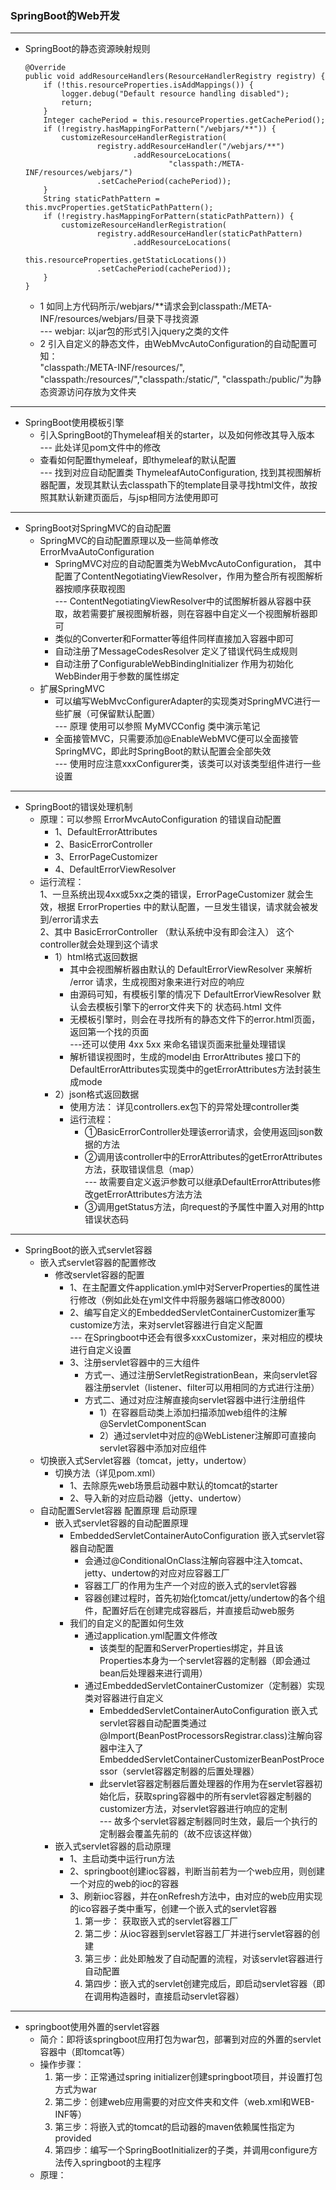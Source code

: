 ### SpringBoot的Web开发
---
+ SpringBoot的静态资源映射规则  
    
    ```
    @Override
    public void addResourceHandlers(ResourceHandlerRegistry registry) {
        if (!this.resourceProperties.isAddMappings()) {
            logger.debug("Default resource handling disabled");
            return;
        }
        Integer cachePeriod = this.resourceProperties.getCachePeriod();
        if (!registry.hasMappingForPattern("/webjars/**")) {
            customizeResourceHandlerRegistration(
                    registry.addResourceHandler("/webjars/**")
                            .addResourceLocations(
                                    "classpath:/META-INF/resources/webjars/")
                    .setCachePeriod(cachePeriod));
        }
        String staticPathPattern = this.mvcProperties.getStaticPathPattern();
        if (!registry.hasMappingForPattern(staticPathPattern)) {
            customizeResourceHandlerRegistration( 
                    registry.addResourceHandler(staticPathPattern)
                            .addResourceLocations(
                                    this.resourceProperties.getStaticLocations())
                    .setCachePeriod(cachePeriod));
        }
    }
  
    ``` 
    + 1 如同上方代码所示/webjars/**请求会到classpath:/META-INF/resources/webjars/目录下寻找资源  
    --- webjar: 以jar包的形式引入jquery之类的文件
    + 2 引入自定义的静态文件，由WebMvcAutoConfiguration的自动配置可知：  
    "classpath:/META-INF/resources/", "classpath:/resources/","classpath:/static/", "classpath:/public/"为静态资源访问存放为文件夹
---    
+ SpringBoot使用模板引擎
    + 引入SpringBoot的Thymeleaf相关的starter，以及如何修改其导入版本  
    --- 此处详见pom文件中的修改
    + 查看如何配置thymeleaf，即thymeleaf的默认配置  
    --- 找到对应自动配置类 ThymeleafAutoConfiguration, 找到其视图解析器配置，发现其默认去classpath下的template目录寻找html文件，故按照其默认新建页面后，与jsp相同方法使用即可
---
+ SpringBoot对SpringMVC的自动配置 
    + SpringMVC的自动配置原理以及一些简单修改ErrorMvaAutoConfiguration
        + SpringMVC对应的自动配置类为WebMvcAutoConfiguration， 其中配置了ContentNegotiatingViewResolver，作用为整合所有视图解析器按顺序获取视图  
        --- ContentNegotiatingViewResolver中的试图解析器从容器中获取，故若需要扩展视图解析器，则在容器中自定义一个视图解析器即可
        + 类似的Converter和Formatter等组件同样直接加入容器中即可
        + 自动注册了MessageCodesResolver 定义了错误代码生成规则
        + 自动注册了ConfigurableWebBindingInitializer 作用为初始化WebBinder用于参数的属性绑定
    + 扩展SpringMVC
        + 可以编写WebMvcConfigurerAdapter的实现类对SpringMVC进行一些扩展（可保留默认配置）  
        --- 原理 使用可以参照 MyMVCConfig 类中演示笔记
        + 全面接管MVC，只需要添加@EnableWebMVC便可以全面接管SpringMVC，即此时SpringBoot的默认配置会全部失效  
        --- 使用时应注意xxxConfigurer类，该类可以对该类型组件进行一些设置
---        
+ SpringBoot的错误处理机制
    + 原理：可以参照 ErrorMvcAutoConfiguration 的错误自动配置
        + 1、DefaultErrorAttributes
        + 2、BasicErrorController
        + 3、ErrorPageCustomizer
        + 4、DefaultErrorViewResolver
    + 运行流程：  
    1、一旦系统出现4xx或5xx之类的错误，ErrorPageCustomizer 就会生效，根据 ErrorProperties 中的默认配置，一旦发生错误，请求就会被发到/error请求去  
    2、其中 BasicErrorController （默认系统中没有即会注入） 这个controller就会处理到这个请求
        + 1）html格式返回数据
            + 其中会视图解析器由默认的 DefaultErrorViewResolver 来解析 /error 请求，生成视图对象来进行对应的响应
            + 由源码可知，有模板引擎的情况下 DefaultErrorViewResolver 默认会去模板引擎下的error文件夹下的 状态码.html 文件
            + 无模板引擎时，则会在寻找所有的静态文件下的error.html页面， 返回第一个找的页面  
            ---还可以使用 4xx 5xx 来命名错误页面来批量处理错误
            + 解析错误视图时，生成的model由 ErrorAttributes 接口下的 DefaultErrorAttributes实现类中的getErrorAttributes方法封装生成mode
        + 2）json格式返回数据
            + 使用方法： 详见controllers.ex包下的异常处理controller类
            + 运行流程：
                + ①BasicErrorController处理该error请求，会使用返回json数据的方法
                + ②调用该controller中的ErrorAttributes的getErrorAttributes方法，获取错误信息（map）  
                --- 故需要自定义返沪参数可以继承DefaultErrorAttributes修改getErrorAttributes方法方法
                + ③调用getStatus方法，向request的予属性中置入对用的http错误状态码
---                
+ SpringBoot的嵌入式servlet容器
    + 嵌入式servlet容器的配置修改
        + 修改servlet容器的配置
            + 1、在主配置文件application.yml中对ServerProperties的属性进行修改（例如此处在yml文件中将服务器端口修改8000）
            + 2、编写自定义的EmbeddedServletContainerCustomizer重写customize方法，来对servlet容器进行自定义配置   
            --- 在Springboot中还会有很多xxxCustomizer，来对相应的模块进行自定义设置
            + 3、注册servlet容器中的三大组件
                + 方式一、通过注册ServletRegistrationBean，来向servlet容器注册servlet（listener、filter可以用相同的方式进行注册）
                + 方式二、通过对应注解直接向servlet容器中进行注册组件
                    + 1）在容器启动类上添加扫描添加web组件的注解@ServletComponentScan
                    + 2）通过servlet中对应的@WebListener注解即可直接向servlet容器中添加对应组件
    + 切换嵌入式Servlet容器（tomcat，jetty，undertow）
        + 切换方法（详见pom.xml）
            + 1、去除原先web场景启动器中默认的tomcat的starter
            + 2、导入新的对应启动器（jetty、undertow）
    + 自动配置Servlet容器 配置原理 启动原理
        + 嵌入式servlet容器的自动配置原理
            + EmbeddedServletContainerAutoConfiguration 嵌入式servlet容器自动配置
                + 会通过@ConditionalOnClass注解向容器中注入tomcat、jetty、undertow的对应对应容器工厂
                + 容器工厂的作用为生产一个对应的嵌入式的servlet容器
                + 容器创建过程时，首先初始化tomcat/jetty/undertow的各个组件，配置好后在创建完成容器后，并直接启动web服务
            + 我们的自定义的配置如何生效
                + 通过application.yml配置文件修改
                    + 该类型的配置和ServerProperties绑定，并且该Properties本身为一个servlet容器的定制器（即会通过bean后处理器来进行调用）
                + 通过EmbeddedServletContainerCustomizer（定制器）实现类对容器进行自定义
                    + EmbeddedServletContainerAutoConfiguration 嵌入式servlet容器自动配置类通过@Import(BeanPostProcessorsRegistrar.class)注解向容器中注入了EmbeddedServletContainerCustomizerBeanPostProcessor（servlet容器定制器的后置处理器）
                    + 此servlet容器定制器后置处理器的作用为在servlet容器初始化后，获取spring容器中的所有servlet容器定制器的customizer方法，对servlet容器进行响应的定制  
                    --- 故多个servlet容器定制器同时生效，最后一个执行的定制器会覆盖先前的（故不应该这样做）
        + 嵌入式servlet容器的启动原理
            + 1、主启动类中运行run方法
            + 2、springboot创建ioc容器，判断当前若为一个web应用，则创建一个对应的web的ioc的容器
            + 3、刷新ioc容器，并在onRefresh方法中，由对应的web应用实现的ico容器子类中重写，创建一个嵌入式的servlet容器
                1. 第一步： 获取嵌入式的servlet容器工厂
                2. 第二步：从ioc容器到servlet容器工厂并进行servlet容器的创建
                3. 第三步：此处即触发了自动配置的流程，对该servlet容器进行自动配置
                4. 第四步：嵌入式的servlet创建完成后，即启动servlet容器（即在调用构造器时，直接启动servlet容器）
---
+ springboot使用外置的servlet容器
    + 简介：即将该springboot应用打包为war包，部署到对应的外置的servlet容器中（即tomcat等）
    + 操作步骤：
        1. 第一步：正常通过spring initializer创建springboot项目，并设置打包方式为war
        2. 第二步：创建web应用需要的对应文件夹和文件（web.xml和WEB-INF等）
        3. 第三步：将嵌入式的tomcat的启动器的maven依赖属性指定为provided
        4. 第四步：编写一个SpringBootInitializer的子类，并调用configure方法传入springboot的主程序
    + 原理：    
                
        